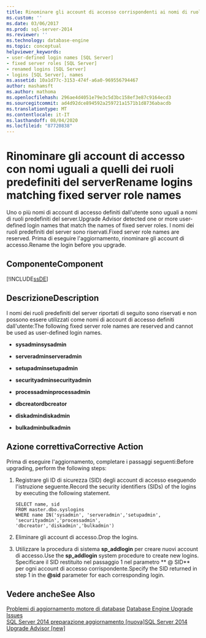```yaml
---
title: Rinominare gli account di accesso corrispondenti ai nomi di ruoli predefinito del server | Microsoft Docs
ms.custom: ''
ms.date: 03/06/2017
ms.prod: sql-server-2014
ms.reviewer: ''
ms.technology: database-engine
ms.topic: conceptual
helpviewer_keywords:
- user-defined login names [SQL Server]
- fixed server roles [SQL Server]
- renamed logins [SQL Server]
- logins [SQL Server], names
ms.assetid: 10a1d77c-3153-474f-a6a0-969556794467
author: mashamsft
ms.author: mathoma
ms.openlocfilehash: 296ae4d4051e79e3c5d3bc158ef3e87c9164ecd3
ms.sourcegitcommit: ad4d92dce894592a259721a1571b1d8736abacdb
ms.translationtype: MT
ms.contentlocale: it-IT
ms.lasthandoff: 08/04/2020
ms.locfileid: "87720838"
---
```

# <a name="rename-logins-matching-fixed-server-role-names"></a><span data-ttu-id="986d6-102">Rinominare gli account di accesso con nomi uguali a quelli dei ruoli predefiniti del server</span><span class="sxs-lookup"><span data-stu-id="986d6-102">Rename logins matching fixed server role names</span></span>
  <span data-ttu-id="986d6-103">Uno o più nomi di account di accesso definiti dall'utente sono uguali a nomi di ruoli predefiniti del server.</span><span class="sxs-lookup"><span data-stu-id="986d6-103">Upgrade Advisor detected one or more user-defined login names that match the names of fixed server roles.</span></span> <span data-ttu-id="986d6-104">I nomi dei ruoli predefiniti del server sono riservati.</span><span class="sxs-lookup"><span data-stu-id="986d6-104">Fixed server role names are reserved.</span></span> <span data-ttu-id="986d6-105">Prima di eseguire l'aggiornamento, rinominare gli account di accesso.</span><span class="sxs-lookup"><span data-stu-id="986d6-105">Rename the login before you upgrade.</span></span>  
  
## <a name="component"></a><span data-ttu-id="986d6-106">Componente</span><span class="sxs-lookup"><span data-stu-id="986d6-106">Component</span></span>  
 [!INCLUDE[ssDE](../../includes/ssde-md.md)]  
  
## <a name="description"></a><span data-ttu-id="986d6-107">Descrizione</span><span class="sxs-lookup"><span data-stu-id="986d6-107">Description</span></span>  
 <span data-ttu-id="986d6-108">I nomi dei ruoli predefiniti del server riportati di seguito sono riservati e non possono essere utilizzati come nomi di account di accesso definiti dall'utente:</span><span class="sxs-lookup"><span data-stu-id="986d6-108">The following fixed server role names are reserved and cannot be used as user-defined login names.</span></span>  
  
-   <span data-ttu-id="986d6-109">**sysadmin**</span><span class="sxs-lookup"><span data-stu-id="986d6-109">**sysadmin**</span></span>  
  
-   <span data-ttu-id="986d6-110">**serveradmin**</span><span class="sxs-lookup"><span data-stu-id="986d6-110">**serveradmin**</span></span>  
  
-   <span data-ttu-id="986d6-111">**setupadmin**</span><span class="sxs-lookup"><span data-stu-id="986d6-111">**setupadmin**</span></span>  
  
-   <span data-ttu-id="986d6-112">**securityadmin**</span><span class="sxs-lookup"><span data-stu-id="986d6-112">**securityadmin**</span></span>  
  
-   <span data-ttu-id="986d6-113">**processadmin**</span><span class="sxs-lookup"><span data-stu-id="986d6-113">**processadmin**</span></span>  
  
-   <span data-ttu-id="986d6-114">**dbcreator**</span><span class="sxs-lookup"><span data-stu-id="986d6-114">**dbcreator**</span></span>  
  
-   <span data-ttu-id="986d6-115">**diskadmin**</span><span class="sxs-lookup"><span data-stu-id="986d6-115">**diskadmin**</span></span>  
  
-   <span data-ttu-id="986d6-116">**bulkadmin**</span><span class="sxs-lookup"><span data-stu-id="986d6-116">**bulkadmin**</span></span>  
  
## <a name="corrective-action"></a><span data-ttu-id="986d6-117">Azione correttiva</span><span class="sxs-lookup"><span data-stu-id="986d6-117">Corrective Action</span></span>  
 <span data-ttu-id="986d6-118">Prima di eseguire l'aggiornamento, completare i passaggi seguenti:</span><span class="sxs-lookup"><span data-stu-id="986d6-118">Before upgrading, perform the following steps:</span></span>  
  
1.  <span data-ttu-id="986d6-119">Registrare gli ID di sicurezza (SID) degli account di accesso eseguendo l'istruzione seguente.</span><span class="sxs-lookup"><span data-stu-id="986d6-119">Record the security identifiers (SIDs) of the logins by executing the following statement.</span></span>  
  
    ```  
    SELECT name, sid   
    FROM master.dbo.syslogins   
    WHERE name IN('sysadmin', 'serveradmin','setupadmin', 'securityadmin','processadmin', 'dbcreator','diskadmin','bulkadmin')  
    ```  
  
2.  <span data-ttu-id="986d6-120">Eliminare gli account di accesso.</span><span class="sxs-lookup"><span data-stu-id="986d6-120">Drop the logins.</span></span>  
  
3.  <span data-ttu-id="986d6-121">Utilizzare la procedura di sistema **sp_addlogin** per creare nuovi account di accesso.</span><span class="sxs-lookup"><span data-stu-id="986d6-121">Use the **sp_addlogin** system procedure to create new logins.</span></span> <span data-ttu-id="986d6-122">Specificare il SID restituito nel passaggio 1 nel parametro \*\* \@ SID\*\* per ogni account di accesso corrispondente.</span><span class="sxs-lookup"><span data-stu-id="986d6-122">Specify the SID returned in step 1 in the **\@sid** parameter for each corresponding login.</span></span>  
  
## <a name="see-also"></a><span data-ttu-id="986d6-123">Vedere anche</span><span class="sxs-lookup"><span data-stu-id="986d6-123">See Also</span></span>  
 <span data-ttu-id="986d6-124">[Problemi di aggiornamento motore di database](../../../2014/sql-server/install/database-engine-upgrade-issues.md) </span><span class="sxs-lookup"><span data-stu-id="986d6-124">[Database Engine Upgrade Issues](../../../2014/sql-server/install/database-engine-upgrade-issues.md) </span></span>  
 [<span data-ttu-id="986d6-125">SQL Server 2014 preparazione aggiornamento &#91;nuova&#93;</span><span class="sxs-lookup"><span data-stu-id="986d6-125">SQL Server 2014 Upgrade Advisor &#91;new&#93;</span></span>](sql-server-2014-upgrade-advisor.md)  
  
  
